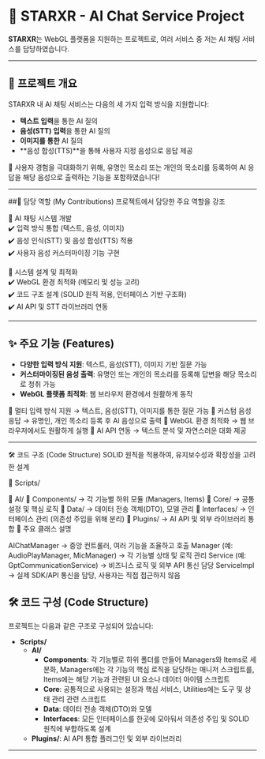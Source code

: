 # 🌟 STARXR - AI Chat Service Project

**STARXR**는 WebGL 플랫폼을 지원하는 프로젝트로, 여러 서비스 중 저는 AI 채팅 서비스를 담당하였습니다.

---

## 📝 프로젝트 개요
STARXR 내 AI 채팅 서비스는 다음의 세 가지 입력 방식을 지원합니다:
- **텍스트 입력**을 통한 AI 질의
- **음성(STT) 입력**을 통한 AI 질의
- **이미지를 통한** AI 질의
- **음성 합성(TTS)**을 통해 사용자 지정 음성으로 응답 제공

🎯 사용자 경험을 극대화하기 위해, 유명인 목소리 또는 개인의 목소리를 등록하여 AI 응답을 해당 음성으로 출력하는 기능을 포함하였습니다! 

---

##🚀 담당 역할 (My Contributions)
프로젝트에서 담당한 주요 역할을 강조

🔹 AI 채팅 시스템 개발<br>
✔️ 입력 방식 통합 (텍스트, 음성, 이미지)<br>
✔️ 음성 인식(STT) 및 음성 합성(TTS) 적용<br>
✔️ 사용자 음성 커스터마이징 기능 구현<br>

🔹 시스템 설계 및 최적화<br>
✔️ WebGL 환경 최적화 (메모리 및 성능 고려)<br>
✔️ 코드 구조 설계 (SOLID 원칙 적용, 인터페이스 기반 구조화)<br>
✔️ AI API 및 STT 라이브러리 연동<br>

---

## ✨ 주요 기능 (Features)
- **다양한 입력 방식 지원**: 텍스트, 음성(STT), 이미지 기반 질문 가능
- **커스터마이징된 음성 출력**: 유명인 또는 개인의 목소리를 등록해 답변을 해당 목소리로 청취 가능
- **WebGL 플랫폼 최적화**: 웹 브라우저 환경에서 원활하게 동작

🔹 멀티 입력 방식 지원 → 텍스트, 음성(STT), 이미지를 통한 질문 가능
🔹 커스텀 음성 응답 → 유명인, 개인 목소리 등록 후 AI 음성으로 출력
🔹 WebGL 환경 최적화 → 웹 브라우저에서도 원활하게 실행
🔹 AI API 연동 → 텍스트 분석 및 자연스러운 대화 제공

---
🛠️ 코드 구조 (Code Structure)
SOLID 원칙을 적용하여, 유지보수성과 확장성을 고려한 설계

📂 Scripts/

📁 AI/
📂 Components/ → 각 기능별 하위 모듈 (Managers, Items)
📂 Core/ → 공통 설정 및 핵심 로직
📂 Data/ → 데이터 전송 객체(DTO), 모델 관리
📂 Interfaces/ → 인터페이스 관리 (의존성 주입을 위해 분리)
📂 Plugins/ → AI API 및 외부 라이브러리 통합
📌 주요 클래스 설명

AIChatManager → 중앙 컨트롤러, 여러 기능을 조율하고 호출
Manager (예: AudioPlayManager, MicManager) → 각 기능별 상태 및 로직 관리
Service (예: GptCommunicationService) → 비즈니스 로직 및 외부 API 통신 담당
ServiceImpl → 실제 SDK/API 통신을 담당, 사용자는 직접 접근하지 않음

## 🛠️ 코드 구성 (Code Structure)
프로젝트는 다음과 같은 구조로 구성되어 있습니다:
- **Scripts/**
  - **AI/**  
    - **Components**: 각 기능별로 하위 폴더를 만들어 Managers와 Items로 세분화, Managers에는 각 기능의 핵심 로직을 담당하는 매니저 스크립트를, Items에는 해당 기능과 관련된 UI 요소나 데이터 아이템 스크립트
    - **Core**: 공통적으로 사용되는 설정과 핵심 서비스, Utilities에는 도구 및 상태 관리 관련 스크립트
    - **Data**: 데이터 전송 객체(DTO)와 모델
    - **Interfaces**: 모든 인터페이스를 한곳에 모아둬서 의존성 주입 및 SOLID 원칙에 부합하도록 설계
  - **Plugins/**: AI API 통합 플러그인 및 외부 라이브러리

---

